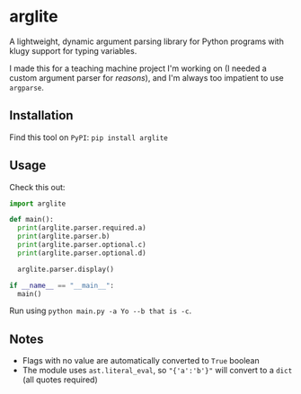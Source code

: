 # arglite

A lightweight, dynamic argument parsing library for Python programs with klugy support for typing variables.

I made this for a teaching machine project I'm working on (I needed a custom argument parser for _reasons_),
and I'm always too impatient to use `argparse`.

## Installation

Find this tool on `PyPI`: `pip install arglite`

## Usage

Check this out:

```python
import arglite

def main():
  print(arglite.parser.required.a)
  print(arglite.parser.b)
  print(arglite.parser.optional.c)
  print(arglite.parser.optional.d)

  arglite.parser.display()

if __name__ == "__main__":
  main()
```

Run using `python main.py -a Yo --b that is -c`.

## Notes

* Flags with no value are automatically converted to `True` boolean
* The module uses `ast.literal_eval`, so `"{'a':'b'}"` will convert to a `dict` (all quotes required)
